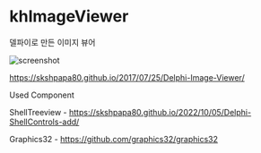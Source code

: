 # khImageViewer
델파이로 만든 이미지 뷰어

![screenshot](https://skshpapa80.github.io/assets/images/imageviewer.PNG)

https://skshpapa80.github.io/2017/07/25/Delphi-Image-Viewer/

Used Component

ShellTreeview - https://skshpapa80.github.io/2022/10/05/Delphi-ShellControls-add/

Graphics32 -  https://github.com/graphics32/graphics32
